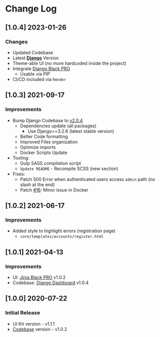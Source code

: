 # Change Log

## [1.0.4] 2023-01-26
### Changes

- Updated Codebase
- Latest **[Django](https://appseed.us/admin-dashboards/django/)** Version
- Theme-able UI (no more hardcoded inside the project)
- Integrate [Django Black PRO](https://github.com/app-generator/django-admin-black-pro)
  - Usable via PIP
- CI/CD included via `Render`

## [1.0.3] 2021-09-17
### Improvements

- Bump Django Codebase to [v2.0.4](https://github.com/app-generator/boilerplate-code-django-dashboard/releases)
  - Dependencies update (all packages)
    - Use Django==3.2.6 (latest stable version)
  - Better Code formatting
  - Improved Files organization
  - Optimize imports
  - Docker Scripts Update 
- Tooling:
  - Gulp SASS compilation script   
  - `Update README` - Recompile SCSS (new section)
- Fixes: 
  - Patch 500 Error when authenticated users access `admin` path (no slash at the end)
  - Patch [#16](https://github.com/app-generator/boilerplate-code-django-dashboard/issues/16): Minor issue in Docker 

## [1.0.2] 2021-06-17
### Improvements

- Added style to highlight errors (registration page)
    - `core/templates/accounts/register.html`

## [1.0.1] 2021-04-13
### Improvements

- UI: [Jinja Black PRO](https://github.com/app-generator/jinja-black-dashboard-pro) v1.0.2
- Codebase: [Django Dashboard](https://github.com/app-generator/boilerplate-code-django-dashboard) v1.0.4

## [1.0.0] 2020-07-22
### Initial Release

- UI Kit version - v1.1.1
- [Codebase](https://github.com/app-generator/boilerplate-code-django-dashboard) version - v1.0.2
